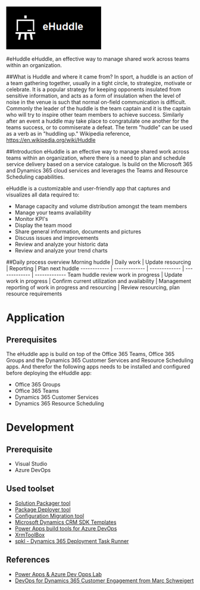 ![Image of eHuddle](/images/eHuddle_apps_255x115.png)

#eHuddle
eHuddle, an effective way to manage shared work across teams within an organization.

##What is Huddle and where it came from?
In sport, a huddle is an action of a team gathering together, usually in a tight circle, to strategize, motivate or celebrate. It is a popular strategy for keeping opponents insulated from sensitive information, and acts as a form of insulation when the level of noise in the venue is such that normal on-field communication is difficult. Commonly the leader of the huddle is the team captain and it is the captain who will try to inspire other team members to achieve success. Similarly after an event a huddle may take place to congratulate one another for the teams success, or to commiserate a defeat. The term "huddle" can be used as a verb as in "huddling up."
Wikipedia reference, https://en.wikipedia.org/wiki/Huddle

##Introduction
eHuddle is an effective way to manage shared work across teams within an organization, where there is a need to plan and schedule service delivery based on a service catalogue. Is build on the Microsoft 365 and Dynamics 365 cloud services and leverages the Teams and Resource Scheduling capabilities.

eHuddle is a customizable and user-friendly app that captures and visualizes all data required to:
* Manage capacity and volume distribution amongst the team members
* Manage your teams availability
* Monitor KPI's
* Display the team mood
* Share general information, documents and pictures
* Discuss issues and improvements
* Review and analyze your historic data
* Review and analyze your trend charts

##Daily process overview
Morning huddle | Daily work | Update resourcing | Reporting | Plan next huddle 
------------ | ------------- | ------------- | ------------- | -------------
Team huddle review work in progress | Update work in progress | Confirm current utilization and availability | Management reporting of work in progress and resourcing | Review resourcing, plan resource requirements



# Application

## Prerequisites
The eHuddle app is build on top of the Office 365 Teams, Office 365 Groups and the Dynamics 365 Customer Services and Resource Scheduling apps. And therefor the following apps needs to be installed and configured before deploying the eHuddle app:
* Office 365 Groups
* Office 365 Teams
* Dynamics 365 Customer Services
* Dynamics 365 Resource Scheduling

# Development

## Prerequisite
* Visual Studio
* Azure DevOps 

## Used toolset
* [Solution Packager tool](https://docs.microsoft.com/en-us/power-platform/alm/solution-packager-tool)
* [Package Deployer tool](https://docs.microsoft.com/en-us/power-platform/alm/package-deployer-tool)
* [Configuration Migration tool](https://docs.microsoft.com/en-us/power-platform/admin/manage-configuration-data)
* [Microsoft Dynamics CRM SDK Templates](https://marketplace.visualstudio.com/items?itemName=DynamicsCRMPG.MicrosoftDynamicsCRMSDKTemplates)
* [Power Apps build tools for Azure DevOps](https://docs.microsoft.com/en-us/power-platform/alm/devops-build-tools)
* [XrmToolBox](https://www.xrmtoolbox.com/plugins/)
* [spkl - Dynamics 365 Deployment Task Runner](https://github.com/scottdurow/SparkleXrm/wiki/spkl)

## References
* [Power Apps & Azure Dev Opps Lab](https://github.com/microsoft/PowerApps-Samples/tree/master/build-tools)
* [DevOps for Dynamics 365 Customer Engagement from Marc Schweigert](https://github.com/devkeydet/dyn365-ce-devops)


